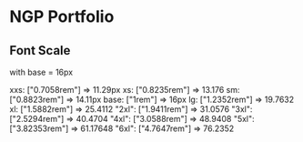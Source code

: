 # NGP Portfolio

## Font Scale

with base = 16px

xxs: ["0.7058rem"] => 11.29px
xs: ["0.8235rem"] => 13.176
sm: ["0.8823rem"] => 14.11px
base: ["1rem"] => 16px
lg: ["1.2352rem"] => 19.7632
xl: ["1.5882rem"] => 25.4112
"2xl": ["1.9411rem"] => 31.0576
"3xl": ["2.5294rem"] => 40.4704
"4xl": ["3.0588rem"] => 48.9408
"5xl": ["3.82353rem"] => 61.17648
"6xl": ["4.7647rem"] => 76.2352
